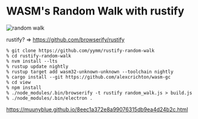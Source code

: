 # WASM's Random Walk with rustify

![random walk](https://gyazo.com/5667e89638de43bb3825fc5eab2581ac.png)

rustify? => https://github.com/browserify/rustify

```shell
% git clone https://github.com/yymm/rustify-random-walk
% cd rustify-random-walk
% nvm install --lts
% rustup update nightly
% rustup target add wasm32-unknown-unknown --toolchain nightly
% cargo install --git https://github.com/alexcrichton/wasm-gc
% cd view
% npm install
% ./node_modules/.bin/browserify -t rustify random_walk.js > build.js
% ./node_modules/.bin/electron .
```

https://muunyblue.github.io/8eec1a372e8a99076315db9ea4d24b2c.html
